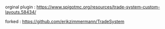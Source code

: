 orginal plugin : https://www.spigotmc.org/resources/trade-system-custom-layouts.58434/


forked : https://github.com/erikzimmermann/TradeSystem
